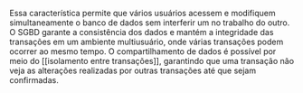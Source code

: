 Essa característica permite que vários usuários acessem e modifiquem simultaneamente o banco de dados sem interferir um no trabalho do outro. O SGBD garante a consistência dos dados e mantém a integridade das transações em um ambiente multiusuário, onde várias transações podem ocorrer ao mesmo tempo. O compartilhamento de dados é possível por meio do [[isolamento entre transações]], garantindo que uma transação não veja as alterações realizadas por outras transações até que sejam confirmadas. 